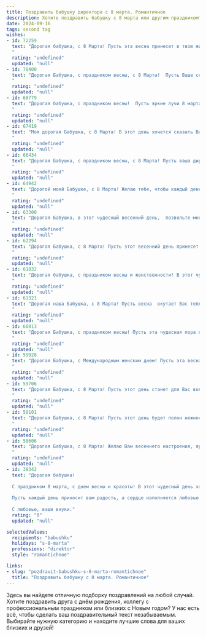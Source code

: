 ```yaml
---
title: Поздравить бабушку директора с 8 марта. Романтичное
description: Хотите поздравить бабушку с 8 марта или другим праздником? Наш ИИ создаст незабываемое поздравление, а вы обязательно выделитесь среди других.  
date: 2024-09-16
tags: second tag
wishes:
- id: 72259
  text: "Дорогая бабушка, с 8 Марта! Пусть эта весна принесет в твою жизнь столько же тепла и нежности, сколько ты сама даришь всем вокруг!  Будь всегда такой же прекрасной, мудрой и сильной, как директор, и такой же любящей, как бабушка.
  "
  rating: "undefined"
  updated: "null"
- id: 70400
  text: "Дорогая Бабушка, с праздником весны, с 8 Марта!  Пусть Ваше сердце всегда будет наполнено любовью, а глаза светятся от счастья. Желаю Вам крепкого здоровья, вдохновения, неиссякаемой энергии и, конечно же,  радости от Вашей  работы директора.
  "
  rating: "undefined"
  updated: "null"
- id: 68779
  text: "Дорогая бабушка, с праздником весны!  Пусть яркие лучи 8 марта согреют Вас теплом, а забота и любовь родных наполнят Ваше сердце счастьем!  Будьте здоровы, красивы и всегда  окружены вниманием. Ваш директорский талант вдохновляет, а Ваша мудрость — бесценна.
  "
  rating: "undefined"
  updated: "null"
- id: 67419
  text: "Моя дорогая Бабушка, с 8 Марта! В этот день хочется сказать Вам слова восхищения и благодарности за Вашу нежную душу, мудрость и талант, который Вы проявили, будучи директором. Вы сияете как весеннее солнце, и Ваша красота вдохновляет всех вокруг. Желаю Вам в этот день весеннего настроения, радости и любви!
  "
  rating: "undefined"
  updated: "null"
- id: 66434
  text: "Дорогая Бабушка, с праздником весны, с 8 Марта! Пусть ваша директорская мудрость и очарование всегда вдохновляют нас, а сердце наполняется радостью и любовью.
  "
  rating: "undefined"
  updated: "null"
- id: 64942
  text: "Дорогой моей Бабушке, с 8 Марта! Желаю тебе, чтобы каждый день был наполнен нежностью, как весенний сад ароматом цветов. Пусть в твоей душе всегда царит весна, а сердце бьется в такт  счастливым моментам. Спасибо тебе за все твои заботу и любовь, ты — моя самая  прекрасная  директор,  руководящая  моей  жизнью к светлому будущему!
  "
  rating: "undefined"
  updated: "null"
- id: 63300
  text: "Дорогая Бабушка, в этот чудесный весенний день,  позвольте мне поздравить Вас с 8 Марта!  Пусть Ваши глаза сияют лучистым весенним теплом, а сердце поет от радости и любви. Вы - не только прекрасная женщина, но и мудрая руководительница,  истинно очаровательный Директор.  Желаю, чтобы каждый день приносил Вам только приятные моменты, а Ваши мечты сбывались с легкостью и радостью. С праздником, любимая Бабушка!
  "
  rating: "undefined"
  updated: "null"
- id: 62294
  text: "Дорогая Бабушка, с 8 Марта! Пусть этот весенний день принесет Вам море цветов, нежных улыбок и ярких, счастливых мгновений. Ваша мудрость, сила духа, умение руководить и вдохновлять - пример для всех нас. Желаю Вам крепкого здоровья,  спокойствия,  любви и бесконечного счастья.
  "
  rating: "undefined"
  updated: "null"
- id: 61832
  text: "Дорогая бабушка, с праздником весны и женственности! В этот чудесный день хочется пожелать Вам, нашей любимой директорше,  оставаться такой же элегантной, мудрой и нежной, как распускающиеся цветы. Пусть каждый день дарит Вам яркие краски,  а  вдохновение не покидает Вас ни на минуту!  🎉💐
  "
  rating: "undefined"
  updated: "null"
- id: 61321
  text: "Дорогая наша Бабушка, с 8 Марта! Пусть весна  окутает Вас теплом, а сердце наполнится любовью и нежностью, как первые цветы распускаются под лучами весеннего солнца. Спасибо Вам за все, за Вашу мудрость, заботу и неиссякаемый оптимизм. Вы – настоящая директор нашего сердца, управляющая им с любовью и лаской.
  "
  rating: "undefined"
  updated: "null"
- id: 60813
  text: "Дорогая Бабушка, с праздником весны! Пусть эта чудесная пора подарит тебе множество радостных мгновений, а ты всегда остаешься таким же прекрасным и вдохновляющим  директором,  как и сейчас.
  "
  rating: "undefined"
  updated: "null"
- id: 59928
  text: "Дорогая Бабушка, с Международным женским днем! Пусть эта весна принесет тебе  радость, любовь и  нежные чувства. Ты, как директор,  умеешь управлять не только своим делом, но и  сердцами всех, кто тебя окружает. Спасибо тебе за твою мудрость, заботу и любовь. С праздником!
  "
  rating: "undefined"
  updated: "null"
- id: 59706
  text: "Дорогая Бабушка, с 8 Марта! Пусть этот день станет для Вас волшебным, наполненным  нежностью, как весенний рассвет. Пусть Ваше сердце всегда сияет от радости, а глаза  - от любви!  Будьте счастливы, любимы и окружены заботой!
  "
  rating: "undefined"
  updated: "null"
- id: 59101
  text: "Дорогая Бабушка, с 8 Марта! Пусть этот день будет полон нежности, цветов и любви, как сияющую весеннюю поляну. Спасибо за Ваши мудрость и заботу, за прекрасный пример сильной и женственной женщины. Вы –  настоящий директор своей жизни,  в которой всегда царит гармония и доброта.
  "
  rating: "undefined"
  updated: "null"
- id: 58606
  text: "Дорогая Бабушка, с 8 Марта! Желаю Вам весеннего настроения, ярких красок жизни и нескончаемого потока любви и заботы от всех, кто Вас окружает. Вы – директор нашей семьи, и Ваша мудрость, доброта и сила духа вдохновляют нас на новые свершения. Пусть этот день будет полон радости и красивых моментов!
  "
  rating: "undefined"
  updated: "null"
- id: 38342
  text: "Дорогая бабушка!
  
  С праздником 8 марта, с днем весны и красоты! В этот чудесный день хочется сказать, как вы для нас важны. Как директор, вы уверенно ведете нас к успеху, а как бабушка, вы наполняете наши жизни теплом и любовью. Ваши мудрость и забота — это те бесценные сокровища, которые освещают наш путь.
  
  Пусть каждый день приносит вам радость, а сердце наполняется любовью и гармонией. Вы — наша вдохновительница, и мы гордимся вами. Желаем вам здоровья, счастья и бесконечного света в душе!
  
  С любовью, ваши внуки."
  rating: "0"
  updated: "null"

selectedValues:
  recipients: "babushku"
  holidays: "s-8-marta"
  professions: "direktor"
  style: "romantichnoe"

links:
- slug: "pozdravit-babushku-s-8-marta-romantichnoe"
  title: "Поздравить бабушку с 8 марта. Романтичное"
---
```


Здесь вы найдете отличную подборку поздравлений на любой случай. 
Хотите поздравить друга с днём рождения, коллегу с профессиональным праздником или близких с Новым годом? У нас есть всё, чтобы сделать ваш поздравительный текст незабываемым. Выбирайте нужную категорию и находите лучшие слова для ваших близких и друзей!
